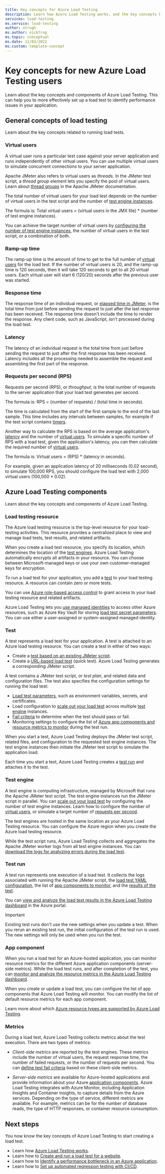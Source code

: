 ```yaml
---
title: Key concepts for Azure Load Testing
description: Learn how Azure Load Testing works, and the key concepts behind it.
services: load-testing
ms.service: load-testing
author: ntrogh
ms.author: nicktrog
ms.topic: conceptual
ms.date: 11/03/2022
ms.custom: template-concept 
---
```


# Key concepts for new Azure Load Testing users

Learn about the key concepts and components of Azure Load Testing. This can help you to more effectively set up a load test to identify performance issues in your application.

## General concepts of load testing

Learn about the key concepts related to running load tests.

### Virtual users

A virtual user runs a particular test case against your server application and runs independently of other virtual users. You can use multiple virtual users to simulate concurrent connections to your server application.

Apache JMeter also refers to virtual users as *threads*. In the JMeter test script, a *thread group* element lets you specify the pool of virtual users. Learn about [thread groups](https://jmeter.apache.org/usermanual/test_plan.html#thread_group) in the Apache JMeter documentation.

The total number of virtual users for your load test depends on the number of virtual users in the test script and the number of [test engine instances](#test-engine).

The formula is: Total virtual users = (virtual users in the JMX file) * (number of test engine instances).

You can achieve the target number of virtual users by [configuring the number of test engine instances](./how-to-high-scale-load.md#test-engine-instances-and-virtual-users), the number of virtual users in the test script, or a combination of both.

### Ramp-up time

The ramp-up time is the amount of time to get to the full number of [virtual users](#virtual-users) for the load test. If the number of virtual users is 20, and the ramp-up time is 120 seconds, then it will take 120 seconds to get to all 20 virtual users. Each virtual user will start 6 (120/20) seconds after the previous user was started.

### Response time

The response time of an individual request, or [elapsed time in JMeter](https://jmeter.apache.org/usermanual/glossary.html), is the total time from just before sending the request to just after the last response has been received. The response time doesn't include the time to render the response. Any client code, such as JavaScript, isn't processed during the load test.

### Latency

The latency of an individual request is the total time from just before sending the request to just after the first response has been received. Latency includes all the processing needed to assemble the request and assembling the first part of the response.

### Requests per second (RPS)

Requests per second (RPS), or *throughput*, is the total number of requests to the server application that your load test generates per second.

The formula is: RPS = (number of requests) / (total time in seconds).

The time is calculated from the start of the first sample to the end of the last sample. This time includes any intervals between samples, for example if the test script contains [timers](https://jmeter.apache.org/usermanual/component_reference.html#timers).

Another way to calculate the RPS is based on the average application's [latency](#latency) and the number of [virtual users](#virtual-users). To simulate a specific number of RPS with a load test, given the application's latency, you can then calculate the required number of [virtual users](#virtual-users).

The formula is: Virtual users = (RPS) * (latency in seconds).

For example, given an application latency of 20 milliseconds (0.02 second), to simulate 100,000 RPS, you should configure the load test with 2,000 virtual users (100,000 * 0.02).

## Azure Load Testing components

Learn about the key concepts and components of Azure Load Testing.

### Load testing resource

The Azure load testing resource is the top-level resource for your load-testing activities. This resource provides a centralized place to view and manage load tests, test results, and related artifacts. 

When you create a load test resource, you specify its location, which determines the location of the [test engines](#test-engine). Azure Load Testing automatically encrypts all artifacts in your resource. You can choose between Microsoft-managed keys or use your own customer-managed keys for encryption.

To run a load test for your application, you add a [test](#test) to your load testing resource. A resource can contain zero or more tests.

You can use [Azure role-based access control](./how-to-assign-roles.md) to grant access to your load testing resource and related artifacts.

Azure Load Testing lets you [use managed identities](./how-to-use-a-managed-identity.md) to access other Azure resources, such as Azure Key Vault for storing [load test secret parameters](./how-to-parameterize-load-tests.md). You can use either a user-assigned or system-assigned managed identity.

### Test

A test represents a load test for your application. A test is attached to an Azure load testing resource. You can create a test in either of two ways:

- Create a [test based on an existing JMeter script](./how-to-create-and-run-load-test-with-jmeter-script.md).
- Create a [URL-based load test](./quickstart-create-and-run-load-test.md) (quick test). Azure Load Testing generates a corresponding JMeter script.

A test contains a JMeter test script, or *test plan*, and related data and configuration files. The test also specifies the configuration settings for running the load test:

- [Load test parameters](./how-to-parameterize-load-tests.md), such as environment variables, secrets, and certificates.
- Load configuration to [scale out your load test](./how-to-high-scale-load.md) across multiple [test engine](#test-engine) instances.
- [Fail criteria](./how-to-define-test-criteria.md) to determine when the test should pass or fail.
- Monitoring settings to configure the list of [Azure app components and resource metrics to monitor](./how-to-monitor-server-side-metrics.md) during the test run.

When you start a test, Azure Load Testing deploys the JMeter test script, related files, and configuration to the requested test engine instances. The test engine instances then initiate the JMeter test script to simulate the application load.

Each time you start a test, Azure Load Testing creates a [test run](#test-run) and attaches it to the test.

### Test engine

A test engine is computing infrastructure, managed by Microsoft that runs the Apache JMeter test script. The test engine instances run the JMeter script in parallel. You can [scale out your load test](./how-to-high-scale-load.md) by configuring the number of test engine instances. Learn how to configure the number of [virtual users](#virtual-users), or simulate a target number of [requests per second](#requests-per-second-rps).

The test engines are hosted in the same location as your Azure Load Testing resource. You can configure the Azure region when you create the Azure load testing resource.

While the test script runs, Azure Load Testing collects and aggregates the Apache JMeter worker logs from all test engine instances. You can [download the logs for analyzing errors during the load test](./how-to-troubleshoot-failing-test.md).

### Test run

A test run represents one execution of a load test. It collects the logs associated with running the Apache JMeter script, the [load test YAML configuration](./reference-test-config-yaml.md), the list of [app components to monitor](./how-to-monitor-server-side-metrics.md), and the [results of the test](./how-to-export-test-results.md).

You can [view and analyze the load test results in the Azure Load Testing dashboard](./tutorial-identify-bottlenecks-azure-portal.md) in the Azure portal.

> [!IMPORTANT]
> Existing test runs don't use the new settings when you update a test. When you rerun an existing test run, the initial configuration of the test run is used. The new settings will only be used when you run the test.

### App component

When you run a load test for an Azure-hosted application, you can monitor resource metrics for the different Azure application components (server-side metrics). While the load test runs, and after completion of the test, you can [monitor and analyze the resource metrics in the Azure Load Testing dashboard](./how-to-monitor-server-side-metrics.md).

When you create or update a load test, you can configure the list of app components that Azure Load Testing will monitor. You can modify the list of default resource metrics for each app component.

Learn more about which [Azure resource types are supported by Azure Load Testing](./resource-supported-azure-resource-types.md).

### Metrics

During a load test, Azure Load Testing collects metrics about the test execution. There are two types of metrics:

- *Client-side metrics* are reported by the test engines. These metrics include the number of virtual users, the request response time, the number of failed requests, or the number of requests per second. You can [define test fail criteria](./how-to-define-test-criteria.md) based on these client-side metrics.

- *Server-side metrics* are available for Azure-hosted applications and provide information about your Azure [application components](#app-component). Azure Load Testing integrates with Azure Monitor, including Application Insights and Container insights, to capture details from the Azure services. Depending on the type of service, different metrics are available. For example, metrics can be for the number of database reads, the type of HTTP responses, or container resource consumption.

## Next steps

You now know the key concepts of Azure Load Testing to start creating a load test.

- Learn how [Azure Load Testing works](./overview-what-is-azure-load-testing.md#how-does-azure-load-testing-work).
- Learn how to [Create and run a load test for a website](./quickstart-create-and-run-load-test.md).
- Learn how to [Identify a performance bottleneck in an Azure application](./tutorial-identify-bottlenecks-azure-portal.md).
- Learn how to [Set up automated regression testing with CI/CD](./tutorial-identify-performance-regression-with-cicd.md).
